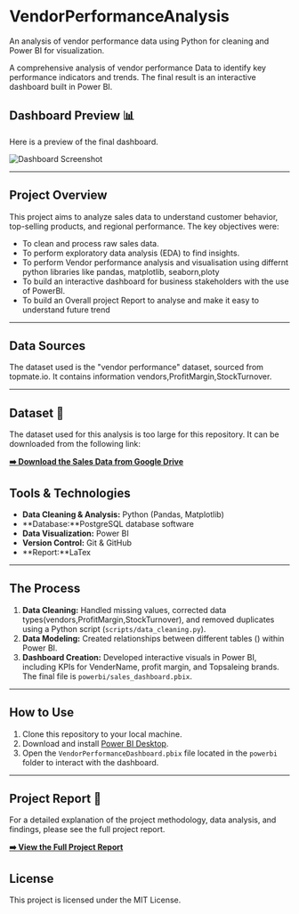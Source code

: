 # VendorPerformanceAnalysis
An analysis of vendor performance  data using Python for cleaning and Power BI for visualization.

A comprehensive analysis of vendor performance Data to identify key performance indicators and trends. The final result is an interactive dashboard built in Power BI.

## Dashboard Preview 📊

Here is a preview of the final dashboard.

![Dashboard Screenshot](Dashboard.png)

---

## Project Overview

This project aims to analyze sales data to understand customer behavior, top-selling products, and regional performance. The key objectives were:
- To clean and process raw sales data.
- To perform exploratory data analysis (EDA) to find insights.
- To perform Vendor performance analysis and visualisation using differnt python libraries like pandas, matplotlib, seaborn,ploty
- To build an interactive dashboard for business stakeholders with the use of PowerBI.
- To build an Overall project Report to analyse and make it easy to understand future trend

---

## Data Sources

The dataset used is the "vendor performance" dataset, sourced from topmate.io. It contains information vendors,ProfitMargin,StockTurnover.

---

## Dataset 💾

The dataset used for this analysis is too large for this repository. It can be downloaded from the following link:

**[➡️ Download the Sales Data from Google Drive](https://drive.google.com/drive/folders/1-K1vySBn7d4-_K0qVC5ACmdI-ALwroxK?usp=drive_link)**

## Tools & Technologies

- **Data Cleaning & Analysis:** Python (Pandas, Matplotlib)
- **Database:**PostgreSQL database software
- **Data Visualization:** Power BI
- **Version Control:** Git & GitHub
- **Report:**LaTex

---

## The Process

1.  **Data Cleaning:** Handled missing values, corrected data types(vendors,ProfitMargin,StockTurnover), and removed duplicates using a Python script (`scripts/data_cleaning.py`).
2.  **Data Modeling:** Created relationships between different tables () within Power BI.
3.  **Dashboard Creation:** Developed interactive visuals in Power BI, including KPIs for VenderName, profit margin, and Topsaleing brands. The final file is `powerbi/sales_dashboard.pbix`.

---

## How to Use

1.  Clone this repository to your local machine.
2.  Download and install [Power BI Desktop](https://powerbi.microsoft.com/en-us/desktop/).
3.  Open the `VendorPerformanceDashboard.pbix` file located in the `powerbi` folder to interact with the dashboard.

---

## Project Report 📄

For a detailed explanation of the project methodology, data analysis, and findings, please see the full project report.

**[➡️ View the Full Project Report](docs/Report.pdf)**

## License

This project is licensed under the MIT License.
